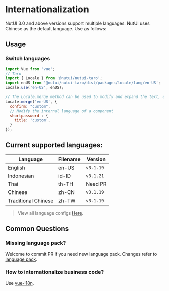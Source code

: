# Internationalization

NutUI 3.0 and above versions support multiple languages. NutUI uses Chinese as the default language. Use as follows:

## Usage

### Switch languages

```javascript
import Vue from 'vue';
// Taro
import { Locale } from '@nutui/nutui-taro';
import enUS from '@nutui/nutui-taro/dist/packages/locale/lang/en-US';
Locale.use('en-US', enUS);

// The Locale.merge method can be used to modify and expand the text, examples are as follows:
Locale.merge('en-US', {
  confirm: "custom",
  // Modify the internal language of a component
  shortpassword : {
    title: 'custom',
  }
});
```

## Current supported languages:

| Language         | Filename | Version      |
|--------------|--------|-----------|
| English         | en-US  | `v3.1.19` |
| Indonesian | id-ID  | `v3.1.21` |
| Thai         | th-TH  | Need PR   |
| Chinese     | zh-CN  | `v3.1.19` |
| Traditional Chinese     | zh-TW  | `v3.1.19` |

> View all language configs [Here](https://github.com/jdf2e/nutui/tree/next/src/packages/locale/lang).

## Common Questions

### Missing language pack?

Welcome to commit PR If you need new language pack. Changes refer to [language pack](https://github.com/jdf2e/nutui/tree/next/src/packages/locale/lang).

### How to internationalize business code?

Use [vue-i18n](https://github.com/kazupon/vue-i18n).